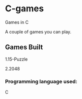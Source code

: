 # C-games
Games in C

A couple of games you can play.

## Games Built
1.15-Puzzle

2.2048

### Programming language used:
C
